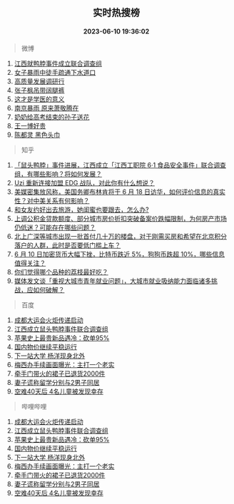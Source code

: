 <div align="center"><h2>实时热搜榜</h2><h4>2023-06-10 19:36:02</h4></div>

> 微博  

1. [江西就鸭脖事件成立联合调查组](https://s.weibo.com/weibo?q=%23%E6%B1%9F%E8%A5%BF%E5%B0%B1%E9%B8%AD%E8%84%96%E4%BA%8B%E4%BB%B6%E6%88%90%E7%AB%8B%E8%81%94%E5%90%88%E8%B0%83%E6%9F%A5%E7%BB%84%23&t=31&band_rank=1&Refer=top)<br />
2. [女子暴雨中徒手疏通下水道口](https://s.weibo.com/weibo?q=%23%E5%A5%B3%E5%AD%90%E6%9A%B4%E9%9B%A8%E4%B8%AD%E5%BE%92%E6%89%8B%E7%96%8F%E9%80%9A%E4%B8%8B%E6%B0%B4%E9%81%93%E5%8F%A3%23&t=31&band_rank=2&Refer=top)<br />
3. [高质量发展调研行](https://s.weibo.com/weibo?q=%23%E9%AB%98%E8%B4%A8%E9%87%8F%E5%8F%91%E5%B1%95%E8%B0%83%E7%A0%94%E8%A1%8C%23&t=31&band_rank=3&Refer=top)<br />
4. [张子枫吊带阔腿裤](https://s.weibo.com/weibo?q=%23%E5%BC%A0%E5%AD%90%E6%9E%AB%E5%90%8A%E5%B8%A6%E9%98%94%E8%85%BF%E8%A3%A4%23&t=31&band_rank=4&Refer=top)<br />
5. [这才是学医的意义](https://s.weibo.com/weibo?q=%23%E8%BF%99%E6%89%8D%E6%98%AF%E5%AD%A6%E5%8C%BB%E7%9A%84%E6%84%8F%E4%B9%89%23&t=31&band_rank=5&Refer=top)<br />
6. [南京暴雨 原来萧敬腾在](https://s.weibo.com/weibo?q=%E5%8D%97%E4%BA%AC%E6%9A%B4%E9%9B%A8%20%E5%8E%9F%E6%9D%A5%E8%90%A7%E6%95%AC%E8%85%BE%E5%9C%A8&t=31&band_rank=6&Refer=top)<br />
7. [奶奶给高考结束的孙子送花](https://s.weibo.com/weibo?q=%23%E5%A5%B6%E5%A5%B6%E7%BB%99%E9%AB%98%E8%80%83%E7%BB%93%E6%9D%9F%E7%9A%84%E5%AD%99%E5%AD%90%E9%80%81%E8%8A%B1%23&t=31&band_rank=7&Refer=top)<br />
8. [王一博好贵](https://s.weibo.com/weibo?q=%23%E7%8E%8B%E4%B8%80%E5%8D%9A%E5%A5%BD%E8%B4%B5%23&t=31&band_rank=8&Refer=top)<br />
9. [陈都灵 黑色头巾](https://s.weibo.com/weibo?q=%E9%99%88%E9%83%BD%E7%81%B5%20%E9%BB%91%E8%89%B2%E5%A4%B4%E5%B7%BE&t=31&band_rank=9&Refer=top)<br />

> 知乎  

1. [「鼠头鸭脖」事件进展，江西成立「江西工职院 6·1 食品安全事件」联合调查组，有哪些影响？将如何发展？](https://www.zhihu.com/question/605866370)<br />
2. [Uzi 重新连接加盟 EDG 战队，对此你有什么想说？](https://www.zhihu.com/question/605850971)<br />
3. [美媒密集放风称，美国务卿布林肯将于 6 月 18 日访华，如何评价信息的真实性？对中美关系有何影响？](https://www.zhihu.com/question/605841889)<br />
4. [和女友约好出去旅游，她闺蜜也要跟去，怎么办?](https://www.zhihu.com/question/602584344)<br />
5. [上调公积金贷款额度、部分城市房价折扣突破备案价跌幅限制，为何房产市场仍低迷？可能存在哪些问题？](https://www.zhihu.com/question/605669546)<br />
6. [北上广深等城市出现一批首付几十万的楼盘，对于刚需买房和希望在北京积分落户的人群，此时是否要低门槛上车？](https://www.zhihu.com/question/605671771)<br />
7. [6 月 10 日加密货币大幅下挫，比特币跌近 5%，狗狗币跌超 10%，哪些信息值得关注？](https://www.zhihu.com/question/605851434)<br />
8. [你们觉得哪个品种的荔枝最好吃？](https://www.zhihu.com/question/403457358)<br />
9. [媒体发文谈「重视大城市青年就业问题」，大城市就业吸纳能力面临诸多挑战，应如何破解？](https://www.zhihu.com/question/605838195)<br />

> 百度  

1. [成都大运会火炬传递启动](https://www.baidu.com/s?wd=%E6%88%90%E9%83%BD%E5%A4%A7%E8%BF%90%E4%BC%9A%E7%81%AB%E7%82%AC%E4%BC%A0%E9%80%92%E5%90%AF%E5%8A%A8&sa=fyb_news&rsv_dl=fyb_news)<br />
2. [江西成立鼠头鸭脖事件联合调查组](https://www.baidu.com/s?wd=%E6%B1%9F%E8%A5%BF%E6%88%90%E7%AB%8B%E9%BC%A0%E5%A4%B4%E9%B8%AD%E8%84%96%E4%BA%8B%E4%BB%B6%E8%81%94%E5%90%88%E8%B0%83%E6%9F%A5%E7%BB%84&sa=fyb_news&rsv_dl=fyb_news)<br />
3. [苹果史上最贵新品遇冷：砍单95%](https://www.baidu.com/s?wd=%E8%8B%B9%E6%9E%9C%E5%8F%B2%E4%B8%8A%E6%9C%80%E8%B4%B5%E6%96%B0%E5%93%81%E9%81%87%E5%86%B7%EF%BC%9A%E7%A0%8D%E5%8D%9595%25&sa=fyb_news&rsv_dl=fyb_news)<br />
4. [国内物价继续平稳运行](https://www.baidu.com/s?wd=%E5%9B%BD%E5%86%85%E7%89%A9%E4%BB%B7%E7%BB%A7%E7%BB%AD%E5%B9%B3%E7%A8%B3%E8%BF%90%E8%A1%8C&sa=fyb_news&rsv_dl=fyb_news)<br />
5. [下一站大学 杨洋现身北外](https://www.baidu.com/s?wd=%23%E6%9D%A8%E6%B4%8B%E7%8E%B0%E8%BA%AB%E5%8C%97%E5%A4%96%23&sa=fyb_news&rsv_dl=fyb_news)<br />
6. [梅西办手续画面曝光：主打一个老实](https://www.baidu.com/s?wd=%E6%A2%85%E8%A5%BF%E5%8A%9E%E6%89%8B%E7%BB%AD%E7%94%BB%E9%9D%A2%E6%9B%9D%E5%85%89%EF%BC%9A%E4%B8%BB%E6%89%93%E4%B8%80%E4%B8%AA%E8%80%81%E5%AE%9E&sa=fyb_news&rsv_dl=fyb_news)<br />
7. [牵手门带火的裙子已退货2000件](https://www.baidu.com/s?wd=%E7%89%B5%E6%89%8B%E9%97%A8%E5%B8%A6%E7%81%AB%E7%9A%84%E8%A3%99%E5%AD%90%E5%B7%B2%E9%80%80%E8%B4%A72000%E4%BB%B6&sa=fyb_news&rsv_dl=fyb_news)<br />
8. [妻子谎称留学分别与2男子同居](https://www.baidu.com/s?wd=%E5%A6%BB%E5%AD%90%E8%B0%8E%E7%A7%B0%E7%95%99%E5%AD%A6%E5%88%86%E5%88%AB%E4%B8%8E2%E7%94%B7%E5%AD%90%E5%90%8C%E5%B1%85&sa=fyb_news&rsv_dl=fyb_news)<br />
9. [空难40天后 4名儿童被发现幸存](https://www.baidu.com/s?wd=%E7%A9%BA%E9%9A%BE40%E5%A4%A9%E5%90%8E+4%E5%90%8D%E5%84%BF%E7%AB%A5%E8%A2%AB%E5%8F%91%E7%8E%B0%E5%B9%B8%E5%AD%98&sa=fyb_news&rsv_dl=fyb_news)<br />

> 哔哩哔哩  

1. [成都大运会火炬传递启动](https://www.baidu.com/s?wd=%E6%88%90%E9%83%BD%E5%A4%A7%E8%BF%90%E4%BC%9A%E7%81%AB%E7%82%AC%E4%BC%A0%E9%80%92%E5%90%AF%E5%8A%A8&sa=fyb_news&rsv_dl=fyb_news)<br />
2. [江西成立鼠头鸭脖事件联合调查组](https://www.baidu.com/s?wd=%E6%B1%9F%E8%A5%BF%E6%88%90%E7%AB%8B%E9%BC%A0%E5%A4%B4%E9%B8%AD%E8%84%96%E4%BA%8B%E4%BB%B6%E8%81%94%E5%90%88%E8%B0%83%E6%9F%A5%E7%BB%84&sa=fyb_news&rsv_dl=fyb_news)<br />
3. [苹果史上最贵新品遇冷：砍单95%](https://www.baidu.com/s?wd=%E8%8B%B9%E6%9E%9C%E5%8F%B2%E4%B8%8A%E6%9C%80%E8%B4%B5%E6%96%B0%E5%93%81%E9%81%87%E5%86%B7%EF%BC%9A%E7%A0%8D%E5%8D%9595%25&sa=fyb_news&rsv_dl=fyb_news)<br />
4. [国内物价继续平稳运行](https://www.baidu.com/s?wd=%E5%9B%BD%E5%86%85%E7%89%A9%E4%BB%B7%E7%BB%A7%E7%BB%AD%E5%B9%B3%E7%A8%B3%E8%BF%90%E8%A1%8C&sa=fyb_news&rsv_dl=fyb_news)<br />
5. [下一站大学 杨洋现身北外](https://www.baidu.com/s?wd=%23%E6%9D%A8%E6%B4%8B%E7%8E%B0%E8%BA%AB%E5%8C%97%E5%A4%96%23&sa=fyb_news&rsv_dl=fyb_news)<br />
6. [梅西办手续画面曝光：主打一个老实](https://www.baidu.com/s?wd=%E6%A2%85%E8%A5%BF%E5%8A%9E%E6%89%8B%E7%BB%AD%E7%94%BB%E9%9D%A2%E6%9B%9D%E5%85%89%EF%BC%9A%E4%B8%BB%E6%89%93%E4%B8%80%E4%B8%AA%E8%80%81%E5%AE%9E&sa=fyb_news&rsv_dl=fyb_news)<br />
7. [牵手门带火的裙子已退货2000件](https://www.baidu.com/s?wd=%E7%89%B5%E6%89%8B%E9%97%A8%E5%B8%A6%E7%81%AB%E7%9A%84%E8%A3%99%E5%AD%90%E5%B7%B2%E9%80%80%E8%B4%A72000%E4%BB%B6&sa=fyb_news&rsv_dl=fyb_news)<br />
8. [妻子谎称留学分别与2男子同居](https://www.baidu.com/s?wd=%E5%A6%BB%E5%AD%90%E8%B0%8E%E7%A7%B0%E7%95%99%E5%AD%A6%E5%88%86%E5%88%AB%E4%B8%8E2%E7%94%B7%E5%AD%90%E5%90%8C%E5%B1%85&sa=fyb_news&rsv_dl=fyb_news)<br />
9. [空难40天后 4名儿童被发现幸存](https://www.baidu.com/s?wd=%E7%A9%BA%E9%9A%BE40%E5%A4%A9%E5%90%8E+4%E5%90%8D%E5%84%BF%E7%AB%A5%E8%A2%AB%E5%8F%91%E7%8E%B0%E5%B9%B8%E5%AD%98&sa=fyb_news&rsv_dl=fyb_news)<br />

